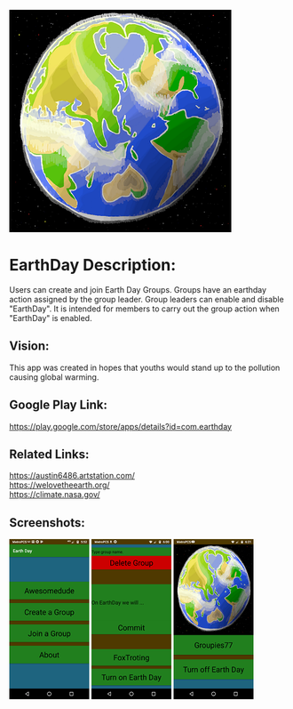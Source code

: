 
![](markdown/Earthday400.png?raw=true "Surreal Earth")


# EarthDay Description:
Users can create and join Earth Day Groups. Groups have an earthday action assigned by the group leader. Group leaders can enable and disable "EarthDay". It is intended for members to carry out the group action when "EarthDay" is enabled.

## Vision:
This app was created in hopes that youths would stand up to the pollution causing global warming.

## Google Play Link:
https://play.google.com/store/apps/details?id=com.earthday

## Related Links:
https://austin6486.artstation.com/<br>
https://welovetheearth.org/<br>
https://climate.nasa.gov/

## Screenshots:
![](markdown/MainMenu.png "Main Menu")
![](markdown/EarthDayDisabled.png? "Earth Day disabled by leader")
![](markdown/EarthDayEnabled.png? "Earth Day enabled by leader")
